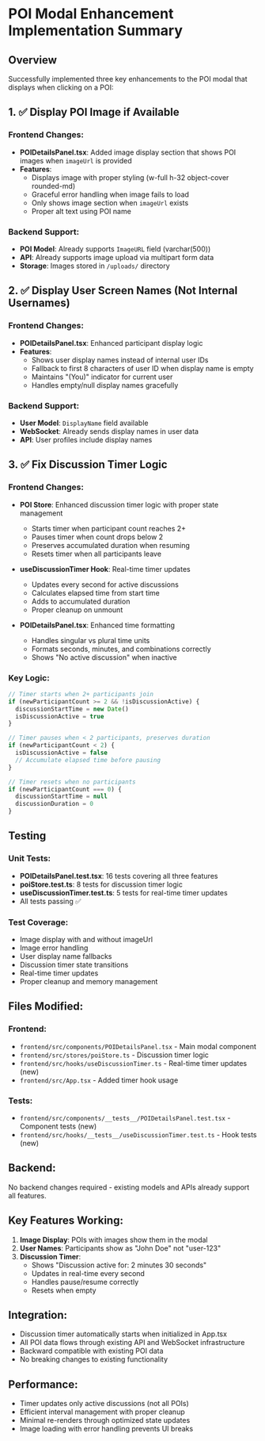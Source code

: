 # POI Modal Enhancement Implementation Summary

## Overview
Successfully implemented three key enhancements to the POI modal that displays when clicking on a POI:

## 1. ✅ Display POI Image if Available

### Frontend Changes:
- **POIDetailsPanel.tsx**: Added image display section that shows POI images when `imageUrl` is provided
- **Features**:
  - Displays image with proper styling (w-full h-32 object-cover rounded-md)
  - Graceful error handling when image fails to load
  - Only shows image section when `imageUrl` exists
  - Proper alt text using POI name

### Backend Support:
- **POI Model**: Already supports `ImageURL` field (varchar(500))
- **API**: Already supports image upload via multipart form data
- **Storage**: Images stored in `/uploads/` directory

## 2. ✅ Display User Screen Names (Not Internal Usernames)

### Frontend Changes:
- **POIDetailsPanel.tsx**: Enhanced participant display logic
- **Features**:
  - Shows user display names instead of internal user IDs
  - Fallback to first 8 characters of user ID when display name is empty
  - Maintains "(You)" indicator for current user
  - Handles empty/null display names gracefully

### Backend Support:
- **User Model**: `DisplayName` field available
- **WebSocket**: Already sends display names in user data
- **API**: User profiles include display names

## 3. ✅ Fix Discussion Timer Logic

### Frontend Changes:
- **POI Store**: Enhanced discussion timer logic with proper state management
  - Starts timer when participant count reaches 2+
  - Pauses timer when count drops below 2
  - Preserves accumulated duration when resuming
  - Resets timer when all participants leave
  
- **useDiscussionTimer Hook**: Real-time timer updates
  - Updates every second for active discussions
  - Calculates elapsed time from start time
  - Adds to accumulated duration
  - Proper cleanup on unmount

- **POIDetailsPanel.tsx**: Enhanced time formatting
  - Handles singular vs plural time units
  - Formats seconds, minutes, and combinations correctly
  - Shows "No active discussion" when inactive

### Key Logic:
```typescript
// Timer starts when 2+ participants join
if (newParticipantCount >= 2 && !isDiscussionActive) {
  discussionStartTime = new Date()
  isDiscussionActive = true
}

// Timer pauses when < 2 participants, preserves duration
if (newParticipantCount < 2) {
  isDiscussionActive = false
  // Accumulate elapsed time before pausing
}

// Timer resets when no participants
if (newParticipantCount === 0) {
  discussionStartTime = null
  discussionDuration = 0
}
```

## Testing

### Unit Tests:
- **POIDetailsPanel.test.tsx**: 16 tests covering all three features
- **poiStore.test.ts**: 8 tests for discussion timer logic
- **useDiscussionTimer.test.ts**: 5 tests for real-time timer updates
- All tests passing ✅

### Test Coverage:
- Image display with and without imageUrl
- Image error handling
- User display name fallbacks
- Discussion timer state transitions
- Real-time timer updates
- Proper cleanup and memory management

## Files Modified:

### Frontend:
- `frontend/src/components/POIDetailsPanel.tsx` - Main modal component
- `frontend/src/stores/poiStore.ts` - Discussion timer logic
- `frontend/src/hooks/useDiscussionTimer.ts` - Real-time timer updates (new)
- `frontend/src/App.tsx` - Added timer hook usage

### Tests:
- `frontend/src/components/__tests__/POIDetailsPanel.test.tsx` - Component tests (new)
- `frontend/src/hooks/__tests__/useDiscussionTimer.test.ts` - Hook tests (new)

## Backend:
No backend changes required - existing models and APIs already support all features.

## Key Features Working:

1. **Image Display**: POIs with images show them in the modal
2. **User Names**: Participants show as "John Doe" not "user-123"
3. **Discussion Timer**: 
   - Shows "Discussion active for: 2 minutes 30 seconds"
   - Updates in real-time every second
   - Handles pause/resume correctly
   - Resets when empty

## Integration:
- Discussion timer automatically starts when initialized in App.tsx
- All POI data flows through existing API and WebSocket infrastructure
- Backward compatible with existing POI data
- No breaking changes to existing functionality

## Performance:
- Timer updates only active discussions (not all POIs)
- Efficient interval management with proper cleanup
- Minimal re-renders through optimized state updates
- Image loading with error handling prevents UI breaks